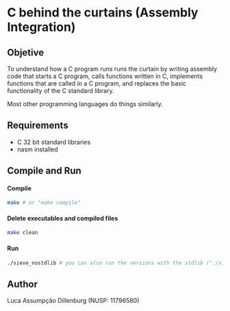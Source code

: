 # C behind the curtains (Assembly Integration)

## Objetive
To understand how a C program runs runs the curtain by writing assembly code that starts a C program, calls functions written in C, implements functions that are called in a C program, and replaces the basic functionality of the C standard library.

Most other programming languages do things similarly.

## Requirements
- C 32 bit standard libraries
- nasm installed

## Compile and Run

#### Compile
```sh
make # or "make compile"
```

#### Delete executables and compiled files
```sh
make clean
```

#### Run
```sh
./sieve_nostdlib # you can also run the versions with the stdlib ("./sieve_asm") and with the algorithm in CLang ("./sieve")
```

## Author
Luca Assumpção Dillenburg (NUSP: 11796580)
